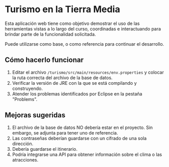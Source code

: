 # Turismo en la Tierra Media

Esta aplicación web tiene como objetivo demostrar el uso de las herramientas vistas a lo largo del curso, coordinadas e interactuando para brindar parte de la funcionalidad solicitada.

Puede utilizarse como base, o como referencia para continuar el desarrollo.

## Cómo hacerlo funcionar

1. Editar el archivo `/turismo/src/main/resources/env.properties` y colocar la ruta correcta del archivo de la base de datos.
2. Verificar la versión de JRE con la que se está compilando y construyendo.
3. Atender los problemas identificados por Eclipse en la pestaña "Problems".

## Mejoras sugeridas

1. El archivo de la base de datos NO debería estar en el proyecto. Sin embargo, se adjunta para tener uno de referencia.
2. Las contraseñas deberían guardarse con un cifrado de una sola dirección.
3. Debería guardarse el itinerario.
4. Podría integrarse una API para obtener información sobre el clima o las atracciones.
